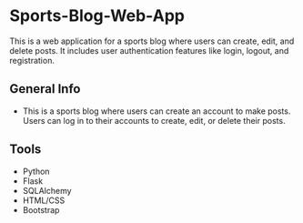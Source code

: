 # Sports-Blog-Web-App
This is a web application for a sports blog where users can create, edit, and delete posts. It includes user authentication features like login, logout, and registration.

## General Info

- This is a sports blog where users can create an account to make posts. Users can log in to their accounts to create, edit, or delete their posts.
  
## Tools

- Python
- Flask
- SQLAlchemy
- HTML/CSS
- Bootstrap
